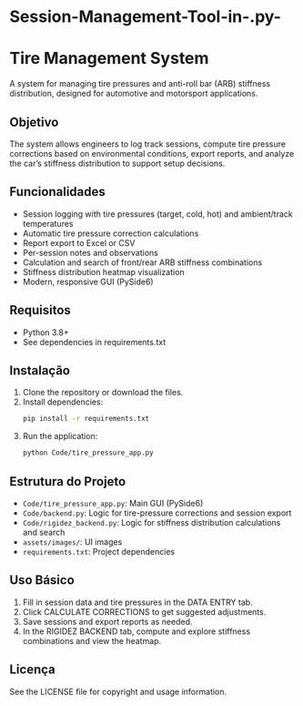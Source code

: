 # Session-Management-Tool-in-.py-
# Tire Management System

A system for managing tire pressures and anti-roll bar (ARB) stiffness distribution, designed for automotive and motorsport applications.

## Objetivo
The system allows engineers to log track sessions, compute tire pressure corrections based on environmental conditions, export reports, and analyze the car’s stiffness distribution to support setup decisions.

## Funcionalidades
- Session logging with tire pressures (target, cold, hot) and ambient/track temperatures
- Automatic tire pressure correction calculations
- Report export to Excel or CSV
- Per-session notes and observations
- Calculation and search of front/rear ARB stiffness combinations
- Stiffness distribution heatmap visualization
- Modern, responsive GUI (PySide6)

## Requisitos
- Python 3.8+
- See dependencies in requirements.txt

## Instalação
1. Clone the repository or download the files.
2. Install dependencies:
   ```sh
   pip install -r requirements.txt
   ```
3. Run the application:
   ```sh
   python Code/tire_pressure_app.py
   ```

## Estrutura do Projeto
- `Code/tire_pressure_app.py`: Main GUI (PySide6)
- `Code/backend.py`: Logic for tire-pressure corrections and session export
- `Code/rigidez_backend.py`: Logic for stiffness distribution calculations and search
- `assets/images/`: UI images
- `requirements.txt`: Project dependencies

## Uso Básico
1. Fill in session data and tire pressures in the DATA ENTRY tab.
2. Click CALCULATE CORRECTIONS to get suggested adjustments.
3. Save sessions and export reports as needed.
4. In the RIGIDEZ BACKEND tab, compute and explore stiffness combinations and view the heatmap.

## Licença
See the LICENSE file for copyright and usage information.
